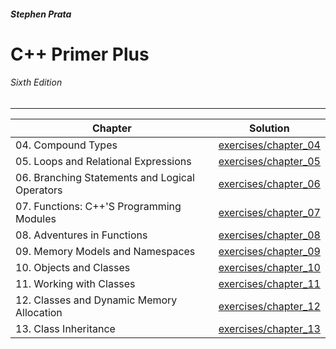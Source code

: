 ###### __Stephen Prata__

# C++ Primer Plus

###### _Sixth Edition_ 
--------------------------------------------------------------------------------

| Chapter | Solution |
|---------|----------|
|04. Compound Types|[exercises/chapter_04](https://github.com/merttozer/CppPrimerPlus/tree/master/src/chapter_04)|
|05. Loops and Relational Expressions|[exercises/chapter_05](https://github.com/merttozer/CppPrimerPlus/tree/master/src/chapter_05)|
|06. Branching Statements and Logical Operators|[exercises/chapter_06](https://github.com/merttozer/CppPrimerPlus/tree/master/src/chapter_06)|
|07. Functions: C++'S Programming Modules|[exercises/chapter_07](https://github.com/merttozer/CppPrimerPlus/tree/master/src/chapter_07)|
|08. Adventures in Functions|[exercises/chapter_08](https://github.com/merttozer/CppPrimerPlus/tree/master/src/chapter_08)|
|09. Memory Models and Namespaces|[exercises/chapter_09](https://github.com/merttozer/CppPrimerPlus/tree/master/src/chapter_09)|
|10. Objects and Classes|[exercises/chapter_10](https://github.com/merttozer/CppPrimerPlus/tree/master/src/chapter_10)|
|11. Working with Classes|[exercises/chapter_11](https://github.com/merttozer/CppPrimerPlus/tree/master/src/chapter_11)|
|12. Classes and Dynamic Memory Allocation|[exercises/chapter_12](https://github.com/merttozer/CppPrimerPlus/tree/master/src/chapter_12)|
|13. Class Inheritance|[exercises/chapter_13](https://github.com/merttozer/CppPrimerPlus/tree/master/src/chapter_13)|
